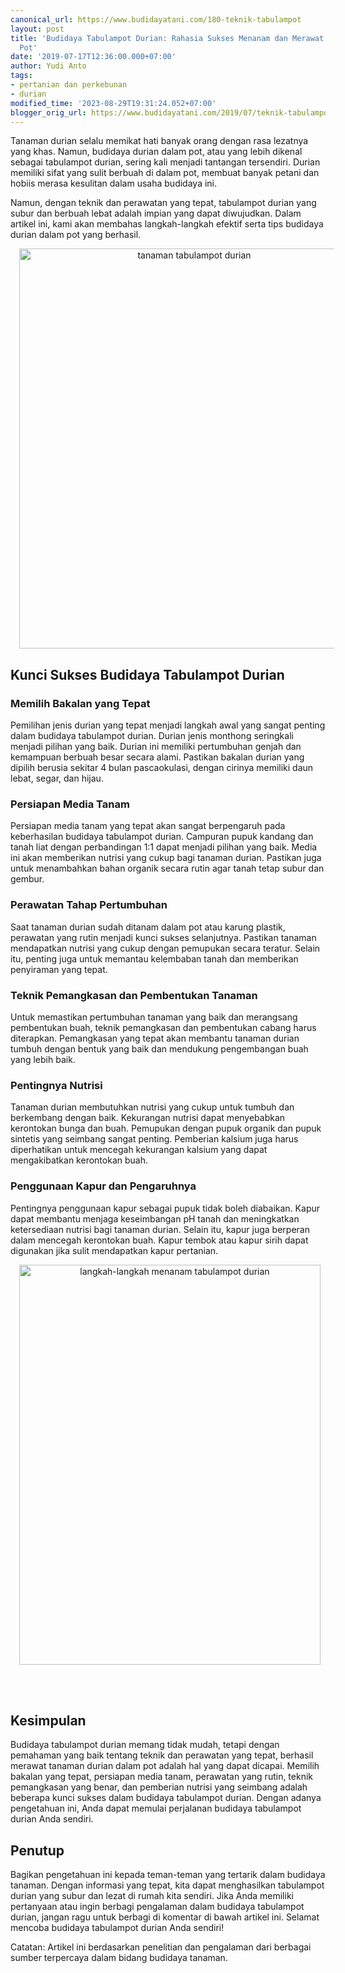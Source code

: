 ```yaml
---
canonical_url: https://www.budidayatani.com/180-teknik-tabulampot
layout: post
title: 'Budidaya Tabulampot Durian: Rahasia Sukses Menanam dan Merawat Durian dalam
  Pot'
date: '2019-07-17T12:36:00.000+07:00'
author: Yudi Anto
tags:
- pertanian dan perkebunan
- durian
modified_time: '2023-08-29T19:31:24.052+07:00'
blogger_orig_url: https://www.budidayatani.com/2019/07/teknik-tabulampot-durian-pohon-pendek.html
---
```


<p>Tanaman durian selalu memikat hati banyak orang dengan rasa lezatnya yang khas. Namun, budidaya durian dalam pot, atau yang lebih dikenal sebagai tabulampot durian, sering kali menjadi tantangan tersendiri. Durian memiliki sifat yang sulit berbuah di dalam pot, membuat banyak petani dan hobiis merasa kesulitan dalam usaha budidaya ini.</p><p>Namun, dengan teknik dan perawatan yang tepat, tabulampot durian yang subur dan berbuah lebat adalah impian yang dapat diwujudkan. Dalam artikel ini, kami akan membahas langkah-langkah efektif serta tips budidaya durian dalam pot yang berhasil.</p><div class="separator" style="clear: both; text-align: center;"><a href="https://blogger.googleusercontent.com/img/b/R29vZ2xl/AVvXsEgE5AdGCu4ZtfXqVn_TnMuZe5YQCdHS2ppgqAQ2MXkNrGFjPcgCukxbuUUzKD_6i-Q4KI0dxtAWlnCsJO-85o2zJm9K7lk28dD0VPzbcee0qZJqCvSAmO0heqw4B-Nks-a8dSyTYaM6-hcVp4hbVE4jzprVg9vXGB7g1mJtaLNnG2F1nUv8FoXQdty0TMHQ/s1200/durian(5).jpg" imageanchor="1" style="margin-left: 1em; margin-right: 1em;"><img alt="tanaman tabulampot durian" border="0" data-original-height="1200" data-original-width="1021" height="640" src="https://blogger.googleusercontent.com/img/b/R29vZ2xl/AVvXsEgE5AdGCu4ZtfXqVn_TnMuZe5YQCdHS2ppgqAQ2MXkNrGFjPcgCukxbuUUzKD_6i-Q4KI0dxtAWlnCsJO-85o2zJm9K7lk28dD0VPzbcee0qZJqCvSAmO0heqw4B-Nks-a8dSyTYaM6-hcVp4hbVE4jzprVg9vXGB7g1mJtaLNnG2F1nUv8FoXQdty0TMHQ/w544-h640/durian(5).jpg" title="hasil budidaya tabulampot durian" width="544" /></a></div><h2>Kunci Sukses Budidaya Tabulampot Durian</h2><h3>Memilih Bakalan yang Tepat</h3><p>Pemilihan jenis durian yang tepat menjadi langkah awal yang sangat penting dalam budidaya tabulampot durian. Durian jenis monthong seringkali menjadi pilihan yang baik. Durian ini memiliki pertumbuhan genjah dan kemampuan berbuah besar secara alami. Pastikan bakalan durian yang dipilih berusia sekitar 4 bulan pascaokulasi, dengan cirinya memiliki daun lebat, segar, dan hijau.</p><h3>Persiapan Media Tanam</h3><p>Persiapan media tanam yang tepat akan sangat berpengaruh pada keberhasilan budidaya tabulampot durian. Campuran pupuk kandang dan tanah liat dengan perbandingan 1:1 dapat menjadi pilihan yang baik. Media ini akan memberikan nutrisi yang cukup bagi tanaman durian. Pastikan juga untuk menambahkan bahan organik secara rutin agar tanah tetap subur dan gembur.</p><h3>Perawatan Tahap Pertumbuhan</h3><p>Saat tanaman durian sudah ditanam dalam pot atau karung plastik, perawatan yang rutin menjadi kunci sukses selanjutnya. Pastikan tanaman mendapatkan nutrisi yang cukup dengan pemupukan secara teratur. Selain itu, penting juga untuk memantau kelembaban tanah dan memberikan penyiraman yang tepat.</p><h3>Teknik Pemangkasan dan Pembentukan Tanaman</h3><p>Untuk memastikan pertumbuhan tanaman yang baik dan merangsang pembentukan buah, teknik pemangkasan dan pembentukan cabang harus diterapkan. Pemangkasan yang tepat akan membantu tanaman durian tumbuh dengan bentuk yang baik dan mendukung pengembangan buah yang lebih baik.</p><h3>Pentingnya Nutrisi</h3><p>Tanaman durian membutuhkan nutrisi yang cukup untuk tumbuh dan berkembang dengan baik. Kekurangan nutrisi dapat menyebabkan kerontokan bunga dan buah. Pemupukan dengan pupuk organik dan pupuk sintetis yang seimbang sangat penting. Pemberian kalsium juga harus diperhatikan untuk mencegah kekurangan kalsium yang dapat mengakibatkan kerontokan buah.</p><h3>Penggunaan Kapur dan Pengaruhnya</h3><p>Pentingnya penggunaan kapur sebagai pupuk tidak boleh diabaikan. Kapur dapat membantu menjaga keseimbangan pH tanah dan meningkatkan ketersediaan nutrisi bagi tanaman durian. Selain itu, kapur juga berperan dalam mencegah kerontokan buah. Kapur tembok atau kapur sirih dapat digunakan jika sulit mendapatkan kapur pertanian.</p><div class="separator" style="clear: both; text-align: center;"><a href="https://blogger.googleusercontent.com/img/b/R29vZ2xl/AVvXsEjp99tsZ2SfQAOvfY5WXby-ZTPh4tj6y8BlPHSysRI9SgM5Qt6ujlOPMcHjenbnd0N1Xcnaj8Oxz9jVaTud_sId4PHx3bVqpRtxWTFQg8SIIooQSLoPUD_5zQWtEK9oan3nWbPUk0eP8Xhve0giXAge8FE-S-icK0vqV5iMFbwRDBcLZBbkXzkj2_KpQSPe/s600/tabulampot%20duren_451x600.jpg" imageanchor="1" style="margin-left: 1em; margin-right: 1em;"><img alt="langkah-langkah menanam tabulampot durian" border="0" data-original-height="600" data-original-width="451" height="640" src="https://blogger.googleusercontent.com/img/b/R29vZ2xl/AVvXsEjp99tsZ2SfQAOvfY5WXby-ZTPh4tj6y8BlPHSysRI9SgM5Qt6ujlOPMcHjenbnd0N1Xcnaj8Oxz9jVaTud_sId4PHx3bVqpRtxWTFQg8SIIooQSLoPUD_5zQWtEK9oan3nWbPUk0eP8Xhve0giXAge8FE-S-icK0vqV5iMFbwRDBcLZBbkXzkj2_KpQSPe/w482-h640/tabulampot%20duren_451x600.jpg" width="482" /></a></div><br /><p><br /></p><h2>Kesimpulan</h2><p>Budidaya tabulampot durian memang tidak mudah, tetapi dengan pemahaman yang baik tentang teknik dan perawatan yang tepat, berhasil merawat tanaman durian dalam pot adalah hal yang dapat dicapai. Memilih bakalan yang tepat, persiapan media tanam, perawatan yang rutin, teknik pemangkasan yang benar, dan pemberian nutrisi yang seimbang adalah beberapa kunci sukses dalam budidaya tabulampot durian. Dengan adanya pengetahuan ini, Anda dapat memulai perjalanan budidaya tabulampot durian Anda sendiri.</p><h2>Penutup</h2><p>Bagikan pengetahuan ini kepada teman-teman yang tertarik dalam budidaya tanaman. Dengan informasi yang tepat, kita dapat menghasilkan tabulampot durian yang subur dan lezat di rumah kita sendiri. Jika Anda memiliki pertanyaan atau ingin berbagi pengalaman dalam budidaya tabulampot durian, jangan ragu untuk berbagi di komentar di bawah artikel ini. Selamat mencoba budidaya tabulampot durian Anda sendiri!</p><p>Catatan: Artikel ini berdasarkan penelitian dan pengalaman dari berbagai sumber terpercaya dalam bidang budidaya tanaman.</p>